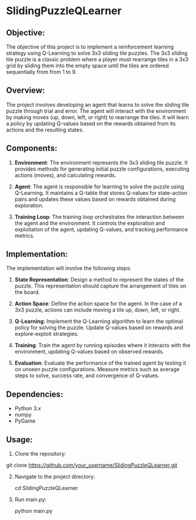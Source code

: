 # SlidingPuzzleQLearner

## Objective:
The objective of this project is to implement a reinforcement learning strategy using Q-Learning to solve 3x3 sliding tile puzzles. The 3x3 sliding tile puzzle is a classic problem where a player must rearrange tiles in a 3x3 grid by sliding them into the empty space until the tiles are ordered sequentially from from 1 to 9.

## Overview:
The project involves developing an agent that learns to solve the sliding tile puzzle through trial and error. The agent will interact with the environment by making moves (up, down, left, or right) to rearrange the tiles. It will learn a policy by updating Q-values based on the rewards obtained from its actions and the resulting states.

## Components:
1. **Environment**: The environment represents the 3x3 sliding tile puzzle. It provides methods for generating initial puzzle configurations, executing actions (moves), and calculating rewards.
   
2. **Agent**: The agent is responsible for learning to solve the puzzle using Q-Learning. It maintains a Q-table that stores Q-values for state-action pairs and updates these values based on rewards obtained during exploration.

3. **Training Loop**: The training loop orchestrates the interaction between the agent and the environment. It controls the exploration and exploitation of the agent, updating Q-values, and tracking performance metrics.

## Implementation:
The implementation will involve the following steps:

1. **State Representation**: Design a method to represent the states of the puzzle. This representation should capture the arrangement of tiles on the board.

2. **Action Space**: Define the action space for the agent. In the case of a 3x3 puzzle, actions can include moving a tile up, down, left, or right.

3. **Q-Learning**: Implement the Q-Learning algorithm to learn the optimal policy for solving the puzzle. Update Q-values based on rewards and explore-exploit strategies.

4. **Training**: Train the agent by running episodes where it interacts with the environment, updating Q-values based on observed rewards.

5. **Evaluation**: Evaluate the performance of the trained agent by testing it on unseen puzzle configurations. Measure metrics such as average steps to solve, success rate, and convergence of Q-values.

## Dependencies:
- Python 3.x
- numpy
- PyGame

## Usage:
1. Clone the repository:

  git clone https://github.com/your_username/SlidingPuzzleQLearner.git

2. Navigate to the project directory:

   cd SlidingPuzzleQLearner

3. Run main.py:

   python main.py



   
